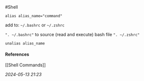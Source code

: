 #Shell 

`alias alias_name="command"`

add to:
`~/.bashrc` or `~/.zshrc`

`". ~/.bashrc"` to source (read and execute) bash file
`". ~/.zshrc"`

`unalias alias_name`
#### References
[[Shell Commands]]

_2024-05-13 21:23_
